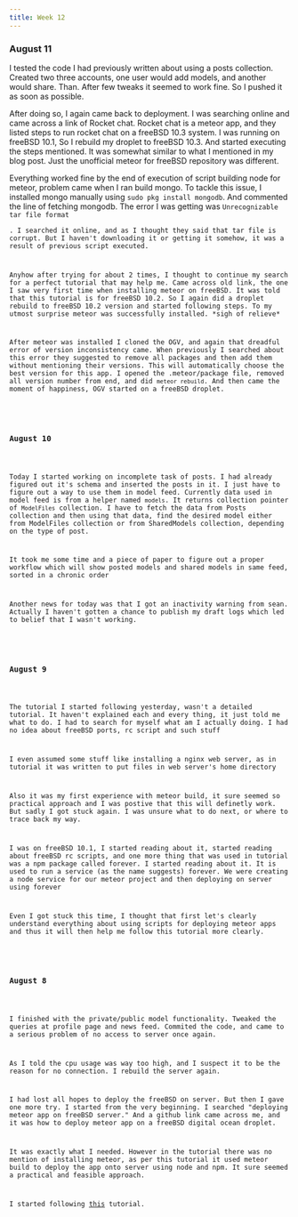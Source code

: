 ```yaml
---
title: Week 12
---
```


<p class="lead">

</p>
  
<div class="accordion">

<h3>August 11</h3>
<div>
<p>I tested the code I had previously written about using a posts collection. Created two three accounts, one user would add models, and another would share. Than. After few tweaks it seemed to work fine. So I pushed it as soon as possible.</p>
<p>After doing so, I again came back to deployment. I was searching online and came across a link of Rocket chat. Rocket chat is a meteor app, and they listed steps to run rocket chat on a freeBSD 10.3 system. I was running on freeBSD 10.1, So I rebuild my droplet to freeBSD 10.3. And started executing the steps mentioned. It was somewhat similar to what I mentioned in my blog post. Just the unofficial meteor for freeBSD repository was different.</p>
<p>Everything worked fine by the end of execution of script building node for meteor, problem came when I ran build mongo. To tackle this issue, I installed mongo manually using <code>sudo pkg install mongodb</code>. And commented the line of fetching mongodb. The error I was getting was <code>Unrecognizable tar file format</p>. I searched it online, and as I thought they said that tar file is corrupt. But I haven't downloading it or getting it somehow, it was a result of previous script executed.</p>
<p>Anyhow after trying for about 2 times, I thought to continue my search for a perfect tutorial that may help me. Came across old link, the one I saw very first time when installing meteor on freeBSD. It was told that this tutorial is for freeBSD 10.2. So I again did a droplet rebuild to freeBSD 10.2 version and started following steps. To my utmost surprise meteor was successfully installed. *sigh of relieve*</p>
<p>After meteor was installed I cloned the OGV, and again that dreadful error of version inconsistency came. When previously I searched about this error they suggested to remove all packages and then add them without mentioning their versions. This will automatically choose the best version for this app. I opened the .meteor/package file, removed all version number from end, and did <codE>meteor rebuild</code>. And then came the moment of happiness, OGV started on a freeBSD droplet.</p>
</div>

<h3>August 10</h3>
<div>
<p>Today I started working on incomplete task of posts. I had already figured out it's schema and inserted the posts in it. I just have to figure out a way to use them in model feed. Currently data used in model feed is from a helper named <code>models</code>. It returns collection pointer of <code>ModelFiles</code> collection. I have to fetch the data from Posts collection and then using that data, find the desired model either from ModelFiles collection or from SharedModels collection, depending on the type of post.</p>
<p>It took me some time and a piece of paper to figure out a proper workflow which will show posted models and shared models in same feed, sorted in a chronic order</p>
<p>Another news for today was that I got an inactivity warning from sean. Actually I haven't gotten a chance to publish my draft logs which led to belief that I wasn't working.</p>
</div>

<h3>August 9</h3>
<div>
<p>The tutorial I started following yesterday, wasn't a detailed tutorial. It haven't explained each and every thing, it just told me what to do. I had to search for myself what am I actually doing. I had no idea about freeBSD ports, rc script and such stuff</p>
<p>I even assumed some stuff like installing a nginx web server, as in tutorial it was written to put files in web server's home directory</p>
<p>Also it was my first experience with meteor build, it sure seemed so practical approach and I was postive that this will definetly work. But sadly I got stuck again. I was unsure what to do next, or where to trace back my way.</p>
<p>I was on freeBSD 10.1, I started reading about it, started reading about freeBSD rc scripts, and one more thing that was used in tutorial was a npm package called forever. I started reading about it. It is used to run a service (as the name suggests) forever. We were creating a node service for our meteor project and then deploying on server using forever</p>
<p>Even I got stuck this time, I thought that first let's clearly understand everything about using scripts for deploying meteor apps and thus it will then help me follow this tutorial more clearly.</p>
</div>

<h3>August 8</h3>
<div>
<p>I finished with the private/public model functionality. Tweaked the queries at profile page and news feed. Commited the code, and came to a serious problem of no access to server once again.</p>
<p>As I told the cpu usage was way too high, and I suspect it to be the reason for no connection. I rebuild the server again.</p>
<p>I had lost all hopes to deploy the freeBSD on server. But then I gave one more try. I started from the very beginning. I searched "deploying meteor app on freeBSD server." And a github link came across me, and it was how to deploy meteor app on a freeBSD digital ocean droplet.</p>
<p>It was exactly what I needed. However in the tutorial there was no mention of installing meteor, as per this tutorial it used meteor build to deploy the app onto server using node and npm. It sure seemed a practical and feasible approach.</p>
<p>I started following <a href="https://github.com/orangecms/freebsd-meteor-tutorial">this</a> tutorial.</p>
</div>

</div>
